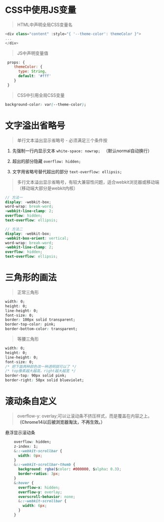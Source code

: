 # CSS中使用JS变量

> HTML中声明全局CSS变量名

```js
<div class="content" :style="{ '--theme-color': themeColor }">
...
</div>
```

> JS中声明变量值

```js
 props: {
    themeColor: {
      type: String,
      default: '#fff'
    }
 }
```

> CSS中引用全局CSS变量

```css
background-color: var(--theme-color);
```



# 文字溢出省略号

> 单行文本溢出显示省略号 - 必须满足三个条件按

1. 先强制一行内显示文本  `white-space: nowrap; ` （默认normal自动换行）

2. 超出的部分隐藏  `overflow: hidden;`

3. 文字用省略号替代超出的部分  `text-overflow: ellipsis;`



> 多行文本溢出显示省略号，有较大兼容性问题，适合webkit浏览器或移动端（移动端大部分是webkit内核）

```scss
// 方法一
display: -webkit-box;
word-wrap: break-word;
-webkit-line-clamp: 2;
overflow: hidden;
text-overflow: ellipsis;

// 方法二
display: -webkit-box;
-webkit-box-orient: vertical;
word-wrap: break-word;
-webkit-line-clamp: 2;
overflow: hidden;
text-overflow: ellipsis;
```



# 三角形的画法

> 正常三角形

```css
width: 0;
height: 0;
line-height: 0;
font-size: 0;
border: 100px solid transparent;
border-top-color: pink;
border-bottom-color: transparent;
```



> 等腰三角形

```css
width: 0;
height: 0;
line-height: 0;
font-size: 0;
/* 把下面两种颜色改一种透明就可以了 */
/* top像素越大越高，right越大越宽 */
border-top: 90px solid pink;
border-right: 50px solid blueviolet;
```



# 滚动条自定义

> overflow-y: overlay;可以让滚动条不挤压样式，而是覆盖在内容之上。**（Chrome14以后被浏览器淘汰，不再生效。）**

悬浮显示滚动条

```css
    overflow: hidden;
    z-index: 1;
    &::-webkit-scrollbar {
      width: 0px;
    }
    &::-webkit-scrollbar-thumb {
      background: rgba($color: #000000, $alpha: 0.3);
      border-radius: 3px;
    }
    &:hover {
      overflow-x: hidden;
      overflow-y: overlay;
      overscroll-behavior: none;
      &::-webkit-scrollbar {
        width: 6px;
      }
    }
```

